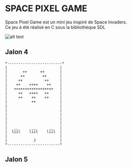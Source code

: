 # SPACE PIXEL GAME
Space Pixel Game est un mini jeu inspiré de Space Invaders.  
Ce jeu à été réalisé en C sous la bibliothèque SDL

![alt text](https://github.com/RomainMagana/Space_invaders/blob/main/Space_invaders_Jalon5/BMP/Debut.bmp?raw=true)

## Jalon 4
```
*-------------------------*
|                        |
|       ++      ++       |
|      ++        ++      |
|     ++          ++     |
|    ++    ++++    ++    |
|   ++++++++++++++++++   |
|     ++   ++++   ++     |
|     ++    ++    ++     |
|           ++           |
|                        |
|                        |
|                        |
|                        |
|                        |
|   __      __      __   |
|  liil    liil    liil  |
|                        |
|            J           |
*------------------------*
```
## Jalon 5
